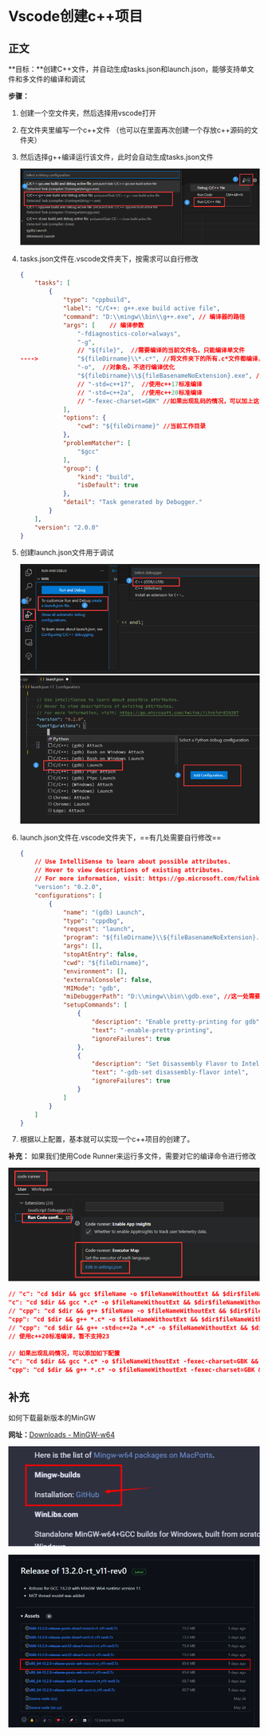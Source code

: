 # Vscode创建c++项目

## 正文

**目标：**创建C++文件，并自动生成tasks.json和launch.json，能够支持单文件和多文件的编译和调试

**步骤：**

1. 创建一个空文件夹，然后选择用vscode打开

2. 在文件夹里编写一个c++文件 （也可以在里面再次创建一个存放c++源码的文件夹）

3. 然后选择g++编译运行该文件，此时会自动生成tasks.json文件

    <img src="./../99.Figure/03-013/image-20230823112220225.png" alt="image-20230823112220225" />

4. tasks.json文件在.vscode文件夹下，按需求可以自行修改

    ```json
    {
        "tasks": [
            {
                "type": "cppbuild",
                "label": "C/C++: g++.exe build active file",
                "command": "D:\\mingw\\bin\\g++.exe", // 编译器的路径
                "args": [    // 编译参数
                    "-fdiagnostics-color=always",
                    "-g",
                    // "${file}",  //需要编译的当前文件名，只能编译单文件
    ---->           "${fileDirname}\\*.c*", //将文件夹下的所有.c*文件都编译，用于多文件编译
                    "-o",  //对象名，不进行编译优化
                    "${fileDirname}\\${fileBasenameNoExtension}.exe", //生成的可执行文件存放路径及名字
                    // "-std=c++17",  //使用c++17标准编译
                    // "-std=c++2a",  //使用c++20标准编译
                    // "-fexec-charset=GBK" //如果出现乱码的情况，可以加上这一句
                ],
                "options": {
                    "cwd": "${fileDirname}" //当前工作目录
                },
                "problemMatcher": [
                    "$gcc"
                ],
                "group": {
                    "kind": "build",
                    "isDefault": true
                },
                "detail": "Task generated by Debugger."
            }
        ],
        "version": "2.0.0"
    }
    ```

5. 创建launch.json文件用于调试

    <img src="./../99.Figure/03-013/image-20230823113158134.png" alt="image-20230823113158134" />

    <img src="./../99.Figure/03-013/image-20230823113335574.png" alt="image-20230823113335574" style="zoom: 80%;" />

6. launch.json文件在.vscode文件夹下，==有几处需要自行修改==

    ```json
    {
        // Use IntelliSense to learn about possible attributes.
        // Hover to view descriptions of existing attributes.
        // For more information, visit: https://go.microsoft.com/fwlink/?linkid=830387
        "version": "0.2.0",
        "configurations": [
            {
                "name": "(gdb) Launch",
                "type": "cppdbg",
                "request": "launch",
                "program": "${fileDirname}\\${fileBasenameNoExtension}.exe", //这一处需要修改，修改成需要调试的文件的路径
                "args": [],
                "stopAtEntry": false,
                "cwd": "${fileDirname}",
                "environment": [],
                "externalConsole": false,
                "MIMode": "gdb",
                "miDebuggerPath": "D:\\mingw\\bin\\gdb.exe", //这一处需要修改，就修改成这个路径
                "setupCommands": [
                    {
                        "description": "Enable pretty-printing for gdb",
                        "text": "-enable-pretty-printing",
                        "ignoreFailures": true
                    },
                    {
                        "description": "Set Disassembly Flavor to Intel",
                        "text": "-gdb-set disassembly-flavor intel",
                        "ignoreFailures": true
                    }
                ]
            }
        ]
    }
    ```

7. 根据以上配置，基本就可以实现一个c++项目的创建了。



**补充：** 如果我们使用Code Runner来运行多文件，需要对它的编译命令进行修改

<img src="./../99.Figure/03-013/image-20230823114022101.png" alt="image-20230823114022101" style="zoom:80%;" />

```json
// "c": "cd $dir && gcc $fileName -o $fileNameWithoutExt && $dir$fileNameWithoutExt", //单文件
"c": "cd $dir && gcc *.c* -o $fileNameWithoutExt && $dir$fileNameWithoutExt", //多文件
// "cpp": "cd $dir && g++ $fileName -o $fileNameWithoutExt && $dir$fileNameWithoutExt",
"cpp": "cd $dir && g++ *.c* -o $fileNameWithoutExt && $dir$fileNameWithoutExt",
// "cpp": "cd $dir && g++ -std=c++2a *.c* -o $fileNameWithoutExt && $dir$fileNameWithoutExt",
// 使用c++20标准编译，暂不支持23

// 如果出现乱码情况，可以添加如下配置
"c": "cd $dir && gcc *.c* -o $fileNameWithoutExt -fexec-charset=GBK && $dir$fileNameWithoutExt",
"cpp": "cd $dir && g++ *.c* -o $fileNameWithoutExt -fexec-charset=GBK && $dir$fileNameWithoutExt",
```





## 补充

如何下载最新版本的MinGW

**网址：**[Downloads - MinGW-w64](https://www.mingw-w64.org/downloads/)

![image-20231006190529959](./../99.Figure/03-013/image-20231006190529959.png)

![image-20231006190609198](./../99.Figure/03-013/image-20231006190609198.png)
